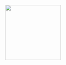 <div align="center">
  <a href="https://github.com/luizaviana">
  <img height="180em" src="https://github-readme-stats.vercel.app/api/top-langs/?username=luizaviana&layout=compact&langs_count=7&theme=dracula"/>
</div>
